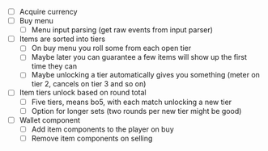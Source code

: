 - [ ] Acquire currency
- [ ] Buy menu
	- [ ] Menu input parsing (get raw events from input parser)
- [ ] Items are sorted into tiers
	- [ ] On buy menu you roll some from each open tier
	- [ ] Maybe later you can guarantee a few items will show up the first time they can
	- [ ] Maybe unlocking a tier automatically gives you something (meter on tier 2, cancels on tier 3 and so on)
- [ ] Item tiers unlock based on round total
	- [ ] Five tiers, means bo5, with each match unlocking a new tier
	- [ ] Option for longer sets (two rounds per new tier might be good)
- [ ] Wallet component
	- [ ] Add item components to the player on buy
	- [ ] Remove item components on selling
